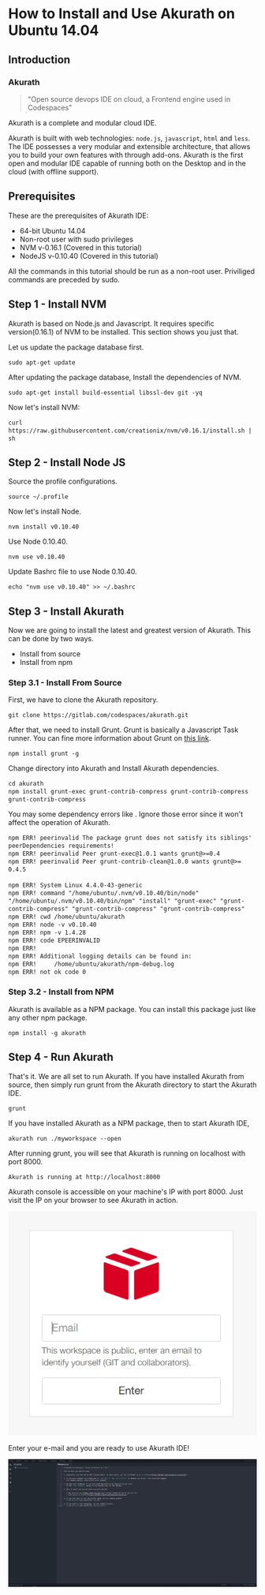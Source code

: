 # How to Install and Use Akurath on Ubuntu 14.04

## Introduction

###  Akurath

> "Open source devops IDE on cloud, a Frontend engine used in Codespaces"

Akurath is a complete and modular cloud IDE.


Akurath is built with web technologies: `node.js`, `javascript`, `html` and `less`. The IDE possesses a very modular and extensible architecture, that allows you to build your own features with through add-ons. Akurath is the first open and modular IDE capable of running both on the Desktop and in the cloud (with offline support).

## Prerequisites

These are the prerequisites of Akurath IDE:
* 64-bit Ubuntu 14.04
* Non-root user with sudo privileges
* NVM v-0.16.1 (Covered in this tutorial)
* NodeJS v-0.10.40 (Covered in this tutorial)

All the commands in this tutorial should be run as a non-root user. Priviliged commands are preceded by sudo.

## Step 1 - Install NVM

Akurath is based on Node.js and Javascript. It requires specific version(0.16.1) of NVM to be installed. This section shows you just that.

Let us update the package database first.

```
sudo apt-get update
```

After updating the package database, Install the dependencies of NVM.

```
sudo apt-get install build-essential libssl-dev git -yq
```

Now let's install NVM:

```
curl https://raw.githubusercontent.com/creationix/nvm/v0.16.1/install.sh | sh
```

## Step 2 - Install Node JS

Source the profile configurations.

```
source ~/.profile
```
Now let's install Node.

```
nvm install v0.10.40
```

Use Node 0.10.40.

```
nvm use v0.10.40
```

Update Bashrc file to use Node 0.10.40.

```
echo "nvm use v0.10.40" >> ~/.bashrc
```

## Step 3 - Install Akurath

 Now we are going to install the latest and greatest version of Akurath. This can be done by two ways.
 * Install from source
 * Install from npm

### Step 3.1 - Install From Source

First, we have to clone the Akurath repository.

```
git clone https://gitlab.com/codespaces/akurath.git
```

After that, we need to install Grunt. Grunt is basically a Javascript Task runner. You can fine more information about Grunt on [this link](https://www.npmjs.com/package/grunt).

```
npm install grunt -g
```

Change directory into Akurath and Install Akurath dependencies.

```
cd akurath
npm install grunt-exec grunt-contrib-compress grunt-contrib-compress grunt-contrib-compress
```

You may some dependency errors like . Ignore those error since it won't affect the operation of Akurath.

```
npm ERR! peerinvalid The package grunt does not satisfy its siblings' peerDependencies requirements!
npm ERR! peerinvalid Peer grunt-exec@1.0.1 wants grunt@>=0.4
npm ERR! peerinvalid Peer grunt-contrib-clean@1.0.0 wants grunt@>= 0.4.5

npm ERR! System Linux 4.4.0-43-generic
npm ERR! command "/home/ubuntu/.nvm/v0.10.40/bin/node" "/home/ubuntu/.nvm/v0.10.40/bin/npm" "install" "grunt-exec" "grunt-contrib-compress" "grunt-contrib-compress" "grunt-contrib-compress"
npm ERR! cwd /home/ubuntu/akurath
npm ERR! node -v v0.10.40
npm ERR! npm -v 1.4.28
npm ERR! code EPEERINVALID
npm ERR!
npm ERR! Additional logging details can be found in:
npm ERR!     /home/ubuntu/akurath/npm-debug.log
npm ERR! not ok code 0
```

### Step 3.2 - Install from NPM

Akurath is available as a NPM package. You can install this package just like any other npm package.

```
npm install -g akurath
```  

## Step 4 - Run Akurath

That's it. We are all set to run Akurath.
If you have installed Akurath from source, then simply run grunt from the Akurath directory to start the Akurath IDE.

```
grunt
```
If you have installed Akurath as a NPM package, then to start Akurath IDE,

```
akurath run ./myworkspace --open
```

After running grunt, you will see that Akurath is running on localhost with port 8000.

```
Akurath is running at http://localhost:8000
```

Akurath console is accessible on your machine's IP with port 8000. Just visit the IP on your browser to see Akurath in action.

![email](images/email.jpg)

Enter your e-mail and you are ready to use Akurath IDE!

![landing](images/landing.jpg)

